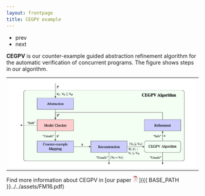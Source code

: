 ```yaml
---
layout: frontpage
title: CEGPV example
---
```


<div class="navbar">
  <div class="navbar-inner">
      <ul class="nav">
          <!--- <li><a href="geneticmaps_fig3.html">prev</a></li> -->
          <!--- <li><a href="tian2016_fig4.html">next</a></li> -->
          <li> prev </li>
          <li> next </li>
      </ul>
  </div>
</div>

**CEGPV** is our counter-example guided abstraction refinement algorithm for the automatic verification of concurrent programs.
The figure shows steps in our algorithm. 
 
<table class="wide">
<tr>
  <td class="center">
    <a href="pages/publpics/cegpv.html">
        <img src="../../assets/publpics/cegpv_big.png" alt="CEGPV algorithm" title="CEGPV algorithm"/>
    </a>
  </td> 
</tr> 
</table>

Find more information about CEGPV in [our paper ![pdf (1.5M)](../icons16/pdf-icon.png)]({{ BASE_PATH }}../../assets/FM16.pdf)

